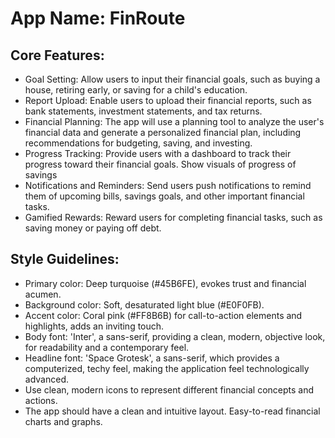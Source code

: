 # **App Name**: FinRoute

## Core Features:

- Goal Setting: Allow users to input their financial goals, such as buying a house, retiring early, or saving for a child's education.
- Report Upload: Enable users to upload their financial reports, such as bank statements, investment statements, and tax returns.
- Financial Planning: The app will use a planning tool to analyze the user's financial data and generate a personalized financial plan, including recommendations for budgeting, saving, and investing.
- Progress Tracking: Provide users with a dashboard to track their progress toward their financial goals. Show visuals of progress of savings
- Notifications and Reminders: Send users push notifications to remind them of upcoming bills, savings goals, and other important financial tasks.
- Gamified Rewards: Reward users for completing financial tasks, such as saving money or paying off debt.

## Style Guidelines:

- Primary color: Deep turquoise (#45B6FE), evokes trust and financial acumen.  
- Background color: Soft, desaturated light blue (#E0F0FB).
- Accent color: Coral pink (#FF8B6B) for call-to-action elements and highlights, adds an inviting touch.
- Body font: 'Inter', a sans-serif, providing a clean, modern, objective look, for readability and a contemporary feel.
- Headline font: 'Space Grotesk', a sans-serif, which provides a computerized, techy feel, making the application feel technologically advanced.  
- Use clean, modern icons to represent different financial concepts and actions.
- The app should have a clean and intuitive layout. Easy-to-read financial charts and graphs.